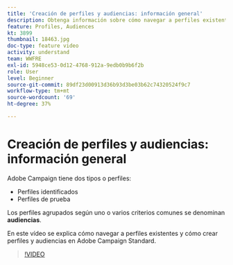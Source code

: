 ```yaml
---
title: 'Creación de perfiles y audiencias: información general'
description: Obtenga información sobre cómo navegar a perfiles existentes, y cómo crear perfiles y audiencias.
feature: Profiles, Audiences
kt: 3899
thumbnail: 18463.jpg
doc-type: feature video
activity: understand
team: WWFRE
exl-id: 5948ce53-0d12-4768-912a-9edb0b9b6f2b
role: User
level: Beginner
source-git-commit: 89df23d00913d36b93d3be03b62c74320524f9c7
workflow-type: tm+mt
source-wordcount: '69'
ht-degree: 37%

---
```


# Creación de perfiles y audiencias: información general

Adobe Campaign tiene dos tipos o perfiles:

* Perfiles identificados
* Perfiles de prueba

Los perfiles agrupados según uno o varios criterios comunes se denominan **audiencias**.

En este vídeo se explica cómo navegar a perfiles existentes y cómo crear perfiles y audiencias en Adobe Campaign Standard.

>[!VIDEO](https://video.tv.adobe.com/v/18463/?quality=12&learn=on)
